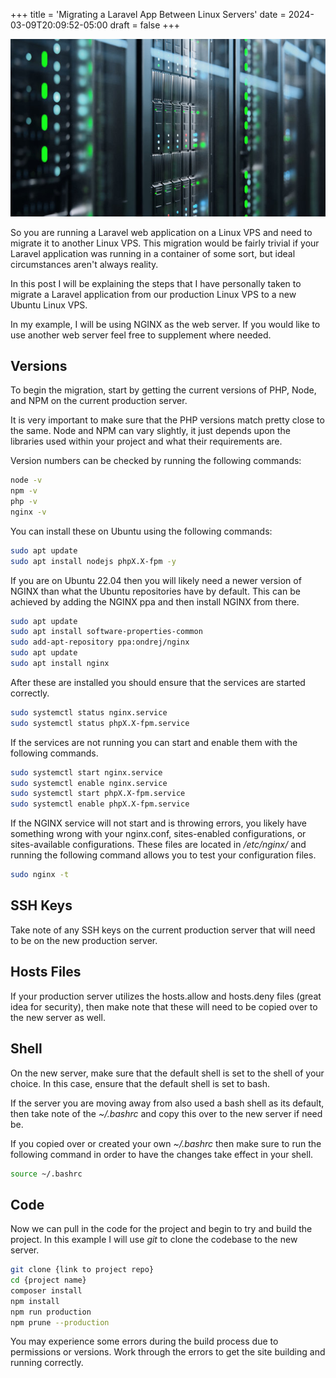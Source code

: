 +++
title = 'Migrating a Laravel App Between Linux Servers'
date = 2024-03-09T20:09:52-05:00
draft = false
+++

![Image](server.jpg)

So you are running a Laravel web application on a Linux VPS and need to migrate it to another Linux VPS. This migration would be fairly trivial if your Laravel application was running in a container of some sort, but ideal circumstances aren't always reality.

In this post I will be explaining the steps that I have personally taken to migrate a Laravel application from our production Linux VPS to a new Ubuntu Linux VPS.

In my example, I will be using NGINX as the web server. If you would like to use another web server feel free to supplement where needed.

## Versions

To begin the migration, start by getting the current versions of PHP, Node, and NPM on the current production server.

It is very important to make sure that the PHP versions match pretty close to the same. Node and NPM can vary slightly, it just depends upon the libraries used within your project and what their requirements are.

Version numbers can be checked by running the following commands:

```bash
node -v
npm -v
php -v
nginx -v
```

You can install these on Ubuntu using the following commands:

```bash
sudo apt update
sudo apt install nodejs phpX.X-fpm -y
```

If you are on Ubuntu 22.04 then you will likely need a newer version of NGINX than what the Ubuntu repositories have by default. This can be achieved by adding the NGINX ppa and then install NGINX from there.

```bash
sudo apt update
sudo apt install software-properties-common
sudo add-apt-repository ppa:ondrej/nginx
sudo apt update
sudo apt install nginx
```

After these are installed you should ensure that the services are started correctly.

```bash
sudo systemctl status nginx.service
sudo systemctl status phpX.X-fpm.service
```

If the services are not running you can start and enable them with the following commands.

```bash
sudo systemctl start nginx.service
sudo systemctl enable nginx.service
sudo systemctl start phpX.X-fpm.service
sudo systemctl enable phpX.X-fpm.service
```

If the NGINX service will not start and is throwing errors, you likely have something wrong with your nginx.conf, sites-enabled configurations, or sites-available configurations. These files are located in */etc/nginx/* and running the following command allows you to test your configuration files.

```bash
sudo nginx -t
```

## SSH Keys

Take note of any SSH keys on the current production server that will need to be on the new production server.

## Hosts Files

If your production server utilizes the hosts.allow and hosts.deny files (great idea for security), then make note that these will need to be copied over to the new server as well.

## Shell

On the new server, make sure that the default shell is set to the shell of your choice. In this case, ensure that the default shell is set to bash.

If the server you are moving away from also used a bash shell as its default, then take note of the *~/.bashrc* and copy this over to the new server if need be.

If you copied over or created your own *~/.bashrc* then make sure to run the following command in order to have the changes take effect in your shell.

```bash
source ~/.bashrc
```

## Code

Now we can pull in the code for the project and begin to try and build the project. In this example I will use *git* to clone the codebase to the new server.

```bash
git clone {link to project repo}
cd {project name}
composer install
npm install
npm run production
npm prune --production
```

You may experience some errors during the build process due to permissions or versions. Work through the errors to get the site building and running correctly.
